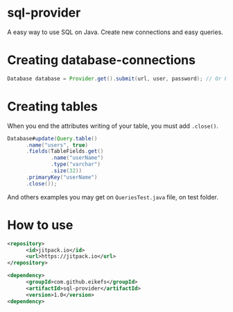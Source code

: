 # sql-provider
A easy way to use SQL on Java. Create new connections and easy queries.

# Creating database-connections

```java
Database database = Provider.get().submit(url, user, password); // Or Provider.get().submit(url)
```

# Creating tables
When you end the attributes writing of your table, you must add `.close()`.

```java
Database#update(Query.table()
      .name("users", true)
      .fields(TableFields.get()
              .name("userName")
              .type("varchar")
              .size(32))
      .primaryKey("userName")
      .close());
```

And others examples you may get on `QueriesTest.java` file, on test folder.

# How to use

```xml
<repository>
      <id>jitpack.io</id>
      <url>https://jitpack.io</url>
</repository>
```

```xml
<dependency>
      <groupId>com.github.eikefs</groupId>
      <artifactId>sql-provider</artifactId>
      <version>1.0</version>
<dependency>
```

